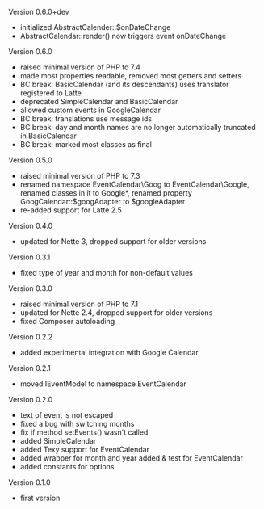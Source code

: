 Version 0.6.0+dev
- initialized AbstractCalender::$onDateChange
- AbstractCalendar::render() now triggers event onDateChange

Version 0.6.0
- raised minimal version of PHP to 7.4
- made most properties readable, removed most getters and setters
- BC break: BasicCalendar (and its descendants) uses translator registered to Latte
- deprecated SimpleCalendar and BasicCalendar
- allowed custom events in GoogleCalendar
- BC break: translations use message ids
- BC break: day and month names are no longer automatically truncated in BasicCalendar
- BC break: marked most classes as final

Version 0.5.0
- raised minimal version of PHP to 7.3
- renamed namespace EventCalendar\Goog to EventCalendar\Google, renamed classes in it to Google*, renamed property GoogCalendar::$googAdapter to $googleAdapter
- re-added support for Latte 2.5

Version 0.4.0
- updated for Nette 3, dropped support for older versions

Version 0.3.1
- fixed type of year and month for non-default values

Version 0.3.0
- raised minimal version of PHP to 7.1
- updated for Nette 2.4, dropped support for older versions
- fixed Composer autoloading

Version 0.2.2
- added experimental integration with Google Calendar

Version 0.2.1
- moved IEventModel to namespace EventCalendar

Version 0.2.0
- text of event is not escaped
- fixed a bug with switching months
- fix if method setEvents() wasn't called
- added SimpleCalendar
- added Texy support for EventCalendar
- added wrapper for month and year added & test for EventCalendar
- added constants for options

Version 0.1.0
- first version
